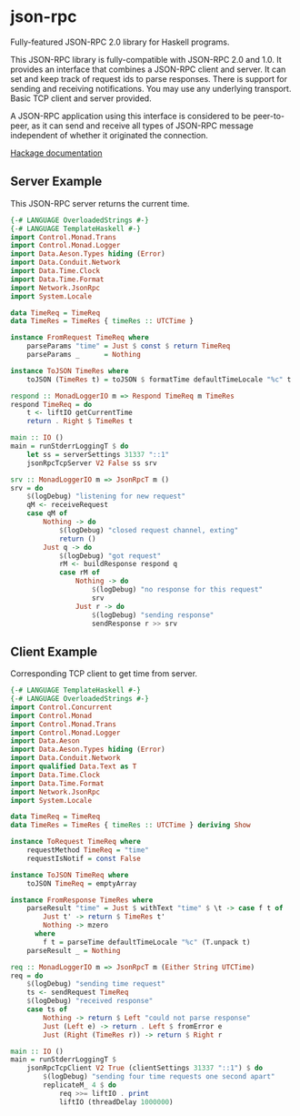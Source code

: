 json-rpc
========

Fully-featured JSON-RPC 2.0 library for Haskell programs.

This JSON-RPC library is fully-compatible with JSON-RPC 2.0 and 1.0. It
provides an interface that combines a JSON-RPC client and server. It can
set and keep track of request ids to parse responses.  There is support
for sending and receiving notifications. You may use any underlying
transport.  Basic TCP client and server provided.

A JSON-RPC application using this interface is considered to be
peer-to-peer, as it can send and receive all types of JSON-RPC message
independent of whether it originated the connection.

[Hackage documentation](http://hackage.haskell.org/package/json-rpc)


Server Example
--------------

This JSON-RPC server returns the current time.

``` haskell
{-# LANGUAGE OverloadedStrings #-}
{-# LANGUAGE TemplateHaskell #-}
import Control.Monad.Trans
import Control.Monad.Logger
import Data.Aeson.Types hiding (Error)
import Data.Conduit.Network
import Data.Time.Clock
import Data.Time.Format
import Network.JsonRpc
import System.Locale

data TimeReq = TimeReq
data TimeRes = TimeRes { timeRes :: UTCTime }

instance FromRequest TimeReq where
    parseParams "time" = Just $ const $ return TimeReq 
    parseParams _      = Nothing

instance ToJSON TimeRes where
    toJSON (TimeRes t) = toJSON $ formatTime defaultTimeLocale "%c" t

respond :: MonadLoggerIO m => Respond TimeReq m TimeRes
respond TimeReq = do
    t <- liftIO getCurrentTime
    return . Right $ TimeRes t

main :: IO ()
main = runStderrLoggingT $ do
    let ss = serverSettings 31337 "::1"
    jsonRpcTcpServer V2 False ss srv

srv :: MonadLoggerIO m => JsonRpcT m ()
srv = do
    $(logDebug) "listening for new request"
    qM <- receiveRequest
    case qM of
        Nothing -> do
            $(logDebug) "closed request channel, exting"
            return ()
        Just q -> do
            $(logDebug) "got request"
            rM <- buildResponse respond q
            case rM of
                Nothing -> do
                    $(logDebug) "no response for this request"
                    srv
                Just r -> do
                    $(logDebug) "sending response"
                    sendResponse r >> srv
```

Client Example
--------------

Corresponding TCP client to get time from server.

``` haskell
{-# LANGUAGE TemplateHaskell #-}
{-# LANGUAGE OverloadedStrings #-}
import Control.Concurrent
import Control.Monad
import Control.Monad.Trans
import Control.Monad.Logger
import Data.Aeson
import Data.Aeson.Types hiding (Error)
import Data.Conduit.Network
import qualified Data.Text as T
import Data.Time.Clock
import Data.Time.Format
import Network.JsonRpc
import System.Locale

data TimeReq = TimeReq
data TimeRes = TimeRes { timeRes :: UTCTime } deriving Show

instance ToRequest TimeReq where
    requestMethod TimeReq = "time"
    requestIsNotif = const False

instance ToJSON TimeReq where
    toJSON TimeReq = emptyArray

instance FromResponse TimeRes where
    parseResult "time" = Just $ withText "time" $ \t -> case f t of
        Just t' -> return $ TimeRes t'
        Nothing -> mzero
      where
        f t = parseTime defaultTimeLocale "%c" (T.unpack t)
    parseResult _ = Nothing

req :: MonadLoggerIO m => JsonRpcT m (Either String UTCTime)
req = do
    $(logDebug) "sending time request"
    ts <- sendRequest TimeReq
    $(logDebug) "received response"
    case ts of
        Nothing -> return $ Left "could not parse response"
        Just (Left e) -> return . Left $ fromError e
        Just (Right (TimeRes r)) -> return $ Right r

main :: IO ()
main = runStderrLoggingT $
    jsonRpcTcpClient V2 True (clientSettings 31337 "::1") $ do
        $(logDebug) "sending four time requests one second apart"
        replicateM_ 4 $ do
            req >>= liftIO . print
            liftIO (threadDelay 1000000)
```
